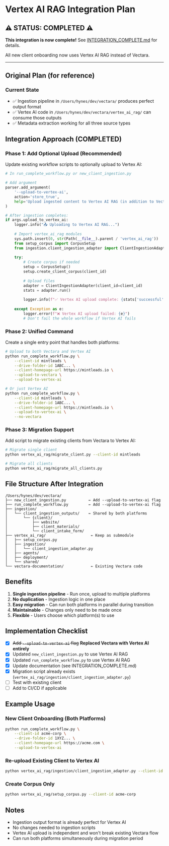 # Vertex AI RAG Integration Plan

## ⚠️ **STATUS: COMPLETED** ⚠️

**This integration is now complete!** See [INTEGRATION_COMPLETE.md](./INTEGRATION_COMPLETE.md) for details.

All new client onboarding now uses Vertex AI RAG instead of Vectara.

---

## Original Plan (for reference)

### Current State

- ✅ Ingestion pipeline in `/Users/hynes/dev/vectara/` produces perfect output format
- ✅ Vertex AI code in `/Users/hynes/dev/vectara/vertex_ai_rag/` can consume those outputs
- ✅ Metadata extraction working for all three source types

## Integration Approach (COMPLETED)

### Phase 1: Add Optional Upload (Recommended)

Update existing workflow scripts to optionally upload to Vertex AI:

```python
# In run_complete_workflow.py or new_client_ingestion.py

# Add argument
parser.add_argument(
    '--upload-to-vertex-ai',
    action='store_true',
    help='Upload ingested content to Vertex AI RAG (in addition to Vectara)'
)

# After ingestion completes:
if args.upload_to_vertex_ai:
    logger.info("📤 Uploading to Vertex AI RAG...")
    
    # Import vertex_ai_rag modules
    sys.path.insert(0, str(Path(__file__).parent / 'vertex_ai_rag'))
    from setup_corpus import CorpusSetup
    from ingestion.client_ingestion_adapter import ClientIngestionAdapter
    
    try:
        # Create corpus if needed
        setup = CorpusSetup()
        setup.create_client_corpus(client_id)
        
        # Upload files
        adapter = ClientIngestionAdapter(client_id=client_id)
        stats = adapter.run()
        
        logger.info(f"✅ Vertex AI upload complete: {stats['successful']}/{stats['total_files']} files")
    
    except Exception as e:
        logger.error(f"❌ Vertex AI upload failed: {e}")
        # Don't fail the whole workflow if Vertex AI fails
```

### Phase 2: Unified Command

Create a single entry point that handles both platforms:

```bash
# Upload to both Vectara and Vertex AI
python run_complete_workflow.py \
    --client-id mintleads \
    --drive-folder-id 1ABC... \
    --client-homepage-url https://mintleads.io \
    --upload-to-vectara \
    --upload-to-vertex-ai

# Or just Vertex AI
python run_complete_workflow.py \
    --client-id mintleads \
    --drive-folder-id 1ABC... \
    --client-homepage-url https://mintleads.io \
    --upload-to-vertex-ai \
    --no-vectara
```

### Phase 3: Migration Support

Add script to migrate existing clients from Vectara to Vertex AI:

```bash
# Migrate single client
python vertex_ai_rag/migrate_client.py --client-id mintleads

# Migrate all clients
python vertex_ai_rag/migrate_all_clients.py
```

## File Structure After Integration

```
/Users/hynes/dev/vectara/
├── new_client_ingestion.py          ← Add --upload-to-vertex-ai flag
├── run_complete_workflow.py         ← Add --upload-to-vertex-ai flag
├── ingestion/
│   └── client_ingestion_outputs/    ← Shared by both platforms
│       └── {client}/
│           ├── website/
│           ├── client_materials/
│           └── client_intake_form/
├── vertex_ai_rag/                    ← Keep as submodule
│   ├── setup_corpus.py
│   ├── ingestion/
│   │   └── client_ingestion_adapter.py
│   ├── agents/
│   ├── deployment/
│   └── shared/
└── vectara-documentation/            ← Existing Vectara code
```

## Benefits

1. **Single ingestion pipeline** - Run once, upload to multiple platforms
2. **No duplication** - Ingestion logic in one place
3. **Easy migration** - Can run both platforms in parallel during transition
4. **Maintainable** - Changes only need to be made once
5. **Flexible** - Users choose which platform(s) to use

## Implementation Checklist

- [x] ~~Add `--upload-to-vertex-ai` flag~~ **Replaced Vectara with Vertex AI entirely**
- [x] Updated `new_client_ingestion.py` to use Vertex AI RAG
- [x] Updated `run_complete_workflow.py` to use Vertex AI RAG
- [x] Update documentation (see INTEGRATION_COMPLETE.md)
- [x] Migration script already exists (`vertex_ai_rag/ingestion/client_ingestion_adapter.py`)
- [ ] Test with existing client
- [ ] Add to CI/CD if applicable

## Example Usage

### New Client Onboarding (Both Platforms)
```bash
python run_complete_workflow.py \
    --client-id acme-corp \
    --drive-folder-id 1XYZ... \
    --client-homepage-url https://acme.com \
    --upload-to-vertex-ai
```

### Re-upload Existing Client to Vertex AI
```bash
python vertex_ai_rag/ingestion/client_ingestion_adapter.py --client-id mintleads
```

### Create Corpus Only
```bash
python vertex_ai_rag/setup_corpus.py --client-id acme-corp
```

## Notes

- Ingestion output format is already perfect for Vertex AI
- No changes needed to ingestion scripts
- Vertex AI upload is independent and won't break existing Vectara flow
- Can run both platforms simultaneously during migration period

